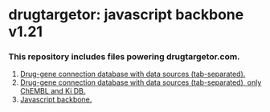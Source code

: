 # drugtargetor: javascript backbone v1.21

### This repository includes files powering drugtargetor.com.

1. [Drug-gene connection database with data sources (tab-separated).](https://github.com/hagax8/drugtargetor/blob/master/wholedatabase_for_targetor)
2. [Drug-gene connection database with data sources (tab-separated), only ChEMBL and Ki DB.](https://github.com/hagax8/drugtargetor/blob/master/kidb_chembl_all_bioact)
5. [Javascript backbone.](https://github.com/hagax8/drugtargetor/blob/master/drugtargetor_backbone_v1.21.js)







